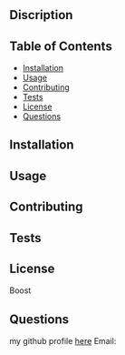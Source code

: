 
# 
## Discription


## Table of Contents
- [Installation](#Installation)
- [Usage](#Usage)
- [Contributing](#Contributing)
- [Tests](#Tests)
- [License](#License)
- [Questions](#Questions)

## Installation


  
## Usage


## Contributing


## Tests


## License
Boost


## Questions
my github profile [here](www.github.com/)
Email: 

